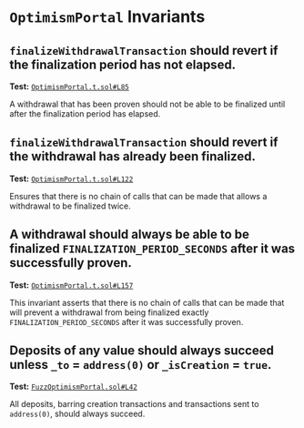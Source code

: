 # `OptimismPortal` Invariants

## `finalizeWithdrawalTransaction` should revert if the finalization period has not elapsed.
**Test:** [`OptimismPortal.t.sol#L85`](../contracts/test/invariants/OptimismPortal.t.sol#L85)

A withdrawal that has been proven should not be able to be finalized until after the finalization period has elapsed. 


## `finalizeWithdrawalTransaction` should revert if the withdrawal has already been finalized.
**Test:** [`OptimismPortal.t.sol#L122`](../contracts/test/invariants/OptimismPortal.t.sol#L122)

Ensures that there is no chain of calls that can be made that allows a withdrawal to be finalized twice. 


## A withdrawal should **always** be able to be finalized `FINALIZATION_PERIOD_SECONDS` after it was successfully proven.
**Test:** [`OptimismPortal.t.sol#L157`](../contracts/test/invariants/OptimismPortal.t.sol#L157)

This invariant asserts that there is no chain of calls that can be made that will prevent a withdrawal from being finalized exactly `FINALIZATION_PERIOD_SECONDS` after it was successfully proven. 


## Deposits of any value should always succeed unless `_to` = `address(0)` or `_isCreation` = `true`.
**Test:** [`FuzzOptimismPortal.sol#L42`](../contracts/echidna/FuzzOptimismPortal.sol#L42)

All deposits, barring creation transactions and transactions sent to `address(0)`, should always succeed. 
